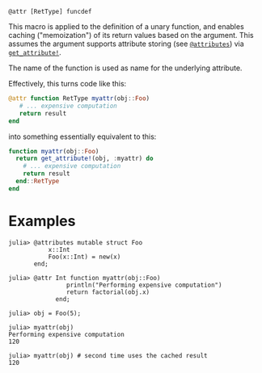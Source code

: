 ```
@attr [RetType] funcdef
```

This macro is applied to the definition of a unary function, and enables caching ("memoization") of its return values based on the argument. This assumes the argument supports attribute storing (see [`@attributes`](@ref)) via [`get_attribute!`](@ref).

The name of the function is used as name for the underlying attribute.

Effectively, this turns code like this:

```julia
@attr function RetType myattr(obj::Foo)
   # ... expensive computation
   return result
end
```

into something essentially equivalent to this:

```julia
function myattr(obj::Foo)
  return get_attribute!(obj, :myattr) do
    # ... expensive computation
    return result
  end::RetType
end
```

# Examples

```jldoctest; setup = :(using AbstractAlgebra)
julia> @attributes mutable struct Foo
           x::Int
           Foo(x::Int) = new(x)
       end;

julia> @attr Int function myattr(obj::Foo)
                println("Performing expensive computation")
                return factorial(obj.x)
             end;

julia> obj = Foo(5);

julia> myattr(obj)
Performing expensive computation
120

julia> myattr(obj) # second time uses the cached result
120

```
